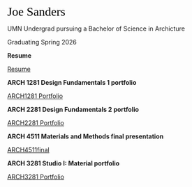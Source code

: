 <span style="color:#000; font-family: 'Times New Roman'; font-size: 2em;">Joe Sanders</span>

UMN Undergrad pursuing a Bachelor of Science in Archicture 

Graduating Spring 2026

**Resume**

[Resume](https://github.com/user-attachments/files/17250385/Joseph-Sanders.2.pdf)

**ARCH 1281 Design Fundamentals 1 portfolio**

[ARCH1281 Portfolio](https://github.com/user-attachments/files/17250392/ARCH.1281.JOE.SANDERS.CATALOG.3.-compressed.pdf)

**ARCH 2281 Design Fundamentals 2 portfolio**

[ARCH2281 Portfolio](https://github.com/user-attachments/files/17250398/Sanders_ARCH3281_FinalPortfolio.1.-compressed.pdf)

**ARCH 4511 Materials and Methods final presentation**

[ARCH4511final](https://github.com/user-attachments/files/17250400/assignment.3.board1-01-combined.pdf)

**ARCH 3281 Studio I: Material portfolio**

[ARCH3281 Portfolio](https://github.com/user-attachments/files/17250401/Sanders_ARCH3281_FinalPortfolio.1.-compressed.pdf)
